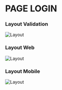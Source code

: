 # PAGE LOGIN

### Layout Validation
![Layout](https://github.com/MURlL0/Projeto_Logins/blob/main/Sites%20de%20logins/Login-menu/assets/web..png?raw=true "Validation")
<br>


### Layout Web
![Layout](https://github.com/MURlL0/Projeto_Logins/blob/main/Sites%20de%20logins/Login-menu/assets/web..png?raw=true "Web")
<br>



### Layout Mobile
![Layout](https://github.com/MURlL0/Projeto_Logins/blob/main/Sites%20de%20logins/Login-menu/assets/web..png?raw=true "Mobile")